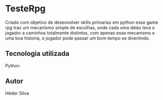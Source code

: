 # TesteRpg
Criado  com objetivo de desenvolver skills primarias em python esse game rpg traz um mecanismo simple de escolhas, onde cada uma delas leva o jogador a caminhos totalmente distintos, com apenas esse mecanismo e uma boa historia, o jogador pode passar um bom tempo se divertindo.
## Tecnologia utilizada
Python
## Autor
Héder Silva
